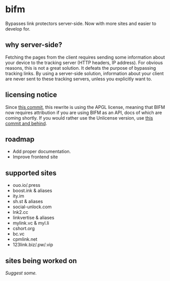 # bifm 

Bypasses link protectors server-side. Now with more sites and easier to develop for.

## why server-side?

Fetching the pages from the client requires sending some information about your device to the tracking server (HTTP headers, IP address). For obvious reasons, this is not a great solution. It defeats the purpose of bypassing tracking links. By using a server-side solution, information about your client are never sent to these tracking servers, unless you explicitly want to.

## licensing notice

Since [this commit](https://git.gay/a/bifm/commit/adec8de080c4f18545ba3d7cfb4e7edffa7edf80), this rewrite is using the APGL license, meaning that BIFM now requires attribution if you are using BIFM as an API, docs of which are coming shortly.
If you would rather use the Unlicense version, use [this commit and behind](https://git.gay/a/bifm/commit/5db9b17f7796bac35170e00acfe9da043cbc4b29).

## roadmap
- Add proper documentation.
- Improve frontend site

## supported sites

- ouo.io/.press
- boost.ink & aliases
- ity.im
- sh.st & aliases
- social-unlock.com
- lnk2.cc
- linkvertise & aliases
- mylink.vc & myl.li
- cshort.org
- bc.vc
- cpmlink.net
- 123link.biz/.pw/.vip
 
## sites being worked on 
*Suggest some.*